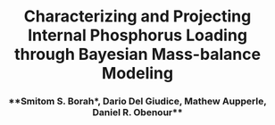 <h1 align="center">Characterizing and Projecting Internal Phosphorus Loading through Bayesian Mass-balance Modeling</h1> 
<h3 align="center">**Smitom S. Borah*, Dario Del Giudice, Mathew Aupperle, Daniel R. Obenour** </h3> 
